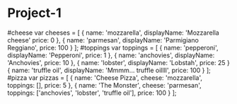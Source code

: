 # Project-1
#cheese
var cheeses = [
  {
    name: 'mozzarella',
    displayName: 'Mozzarella cheese'
    price: 0
  },
  {
    name: 'parmesan',
    displayName: 'Parmigiano Reggiano',
    price: 100
  }
];
#toppings
var toppings = [
  {
    name: 'pepperoni',
    displayName: 'Pepperoni',
    price: 1
  },
  {
    name: 'anchovies',
    displayName: 'Anchovies',
    price: 10
  },
  {
    name: 'lobster',
    displayName: 'Lobstah',
    price: 25
  }
  {
    name: 'truffle oil',
    displayName: 'Mmmm... truffle oillll',
    price: 100
  }
];
#pizza
var pizzas = [
  {
    name: 'Cheese Pizza',
    cheese: 'mozzarella',
    toppings: [],
    price: 5
  },
  {
    name: 'The Monster',
    cheese: 'parmesan',
    toppings: ['anchovies', 'lobster', 'truffle oil'],
    price: 100
  }
];
